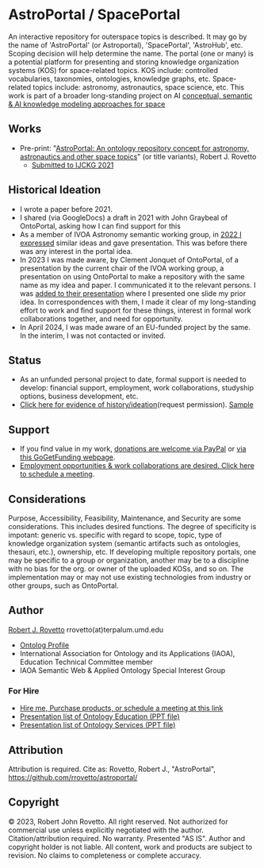 # AstroPortal / SpacePortal 

An interactive repository for outerspace topics is described. It may go by the name of 'AstroPortal' (or Astroportal), 'SpacePortal', 'AstroHub', etc. Scoping decision will help determine the name. The portal (one or many) is a potential platform for presenting and storing knowledge organization systems (KOS) for space-related topics. KOS include: controlled vocabularies, taxonomies, ontologies, knowledge graphs, etc. Space-related topics include: astronomy, astronautics, space science, etc. This work is part of a broader long-standing project on AI [conceptual, semantic & AI knowledge modeling approaches for space](https://ontospace.wordpress.com) 

## Works
- Pre-print: "[AstroPortal: An ontology repository concept for astronomy, astronautics and other space topics](https://arxiv.org/abs/2309.10288)" (or title variants), Robert J. Rovetto
  - [Submitted to IJCKG 2021](https://github.com/rrovetto/rrovetto/blob/b73c71f5829a8be74dc6b63c5e382ec3d6dc21b9/affiliations-and-work/papers/astroportal/PROOF_ideation_astroportal_Rovetto_2021Submission_1.JPG)
 
## Historical Ideation
- I wrote a paper before 2021.
- I shared (via GoogleDocs) a draft in 2021 with John Graybeal of OntoPortal, asking how I can find support for this
- As a member of IVOA Astronomy semantic working group, in [2022 I expressed](https://wiki.ivoa.net/twiki/bin/view/IVOA/SemanticsCalls-5) similar ideas and gave presentation. This was before there was any interest in the portal idea. 
- In 2023 I was made aware, by Clement Jonquet of OntoPortal, of a presentation by the current chair of the IVOA working group, a presentation on using OntoPortal to make a repository with the same name as my idea and paper. I communicated it to the relevant persons. I was [added to their presentation](https://wiki.ivoa.net/twiki/bin/view/IVOA/SemanticsCalls-5) where I presented one slide my prior idea. In correspondences with them, I made it clear of my long-standing effort to work and find support for these things,  interest in formal work collaborations together, and need for opportunity.
- In April 2024, I was made aware of an EU-funded project by the same. In the interim, I was not contacted or invited.
 
## Status
- As an unfunded personal project to date, formal support is needed to develop: financial support, employment, work collaborations, studyship options, business development, etc. 
- [Click here for evidence of history/ideation](https://docs.google.com/document/d/1RHi0eVzcCROwWmRBLHx_AwooBWoXdcaZ/edit?usp=drive_link&ouid=111552135481476528005&rtpof=true&sd=true)(request permission). [Sample](https://github.com/rrovetto/rrovetto/blob/f7de8dc5d1334c9daaf449e2a52e8faef6b24a49/affiliations-and-work/papers/astroportal/PROOF_ideation_astroportal_Rovetto_2021Submission_2.JPG)

## Support
- If you find value in my work, [donations are welcome via PayPal](https://tinyurl.com/donateViaPayPalrr) or [via this GoGetFunding webpage](https://gogetfunding.com/knowledge-organization-services-ontology-terminology-metadata-concept-analysis/). 
- [Employment opportunities & work collaborations are desired. Click here to schedule a meeting](https://tinyurl.com/hm8wu2sa). 

## Considerations
Purpose, Accessibility, Feasibility, Maintenance, and Security are some considerations. This includes desired functions. The degree of specificity is impotant: generic vs. specific with regard to scope, topic, type of knowledge organization system (semantic artifacts such as ontologies, thesauri, etc.), ownership, etc. If developing multiple repository portals, one may be specific to a group or organization, another may be to a discipline with no bias for the org. or owner of the uploaded KOSs, and so on. The implementation may or may not use existing technologies from industry or other groups, such as OntoPortal. 

## Author
[Robert J. Rovetto](https://orcid.org/0000-0003-3835-7817)
rrovetto(at)terpalum.umd.edu
* [Ontolog Profile](https://ontologforum.org/index.php/RobertRovetto)
* International Association for Ontology and its Applications (IAOA), Education Technical Committee member
* IAOA Semantic Web & Applied Ontology Special Interest Group

### For Hire
- [Hire me, Purchase products, or schedule a meeting at this link](https://tinyurl.com/yas7trzy)
- [Presentation list of Ontology Education (PPT file)](https://www.slideshare.net/RobertRovetto/ontology-courses-education)
- [Presentation list of Ontology Services (PPT file)](https://www.slideshare.net/RobertRovetto/ontology-services-238070099)

## Attribution
Attribution is required. Cite as: Rovetto, Robert J., "AstroPortal", https://github.com/rrovetto/astroportal/

## Copyright
© 2023, Robert John Rovetto. All right reserved.
Not authorized for commercial use unless explicitly negotiated with the author. Citation/attribution required.
No warranty. Presented "AS IS". Author and copyright holder is not liable. All content, work and products are subject to revision. No claims to completeness or complete accuracy.
